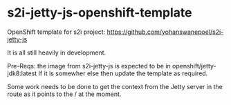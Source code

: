 # s2i-jetty-js-openshift-template

OpenShift template for s2i project: https://github.com/yohanswanepoel/s2i-jetty-js

It is all still heavily in development.

Pre-Reqs: the image from s2i-jetty-js is expected to be in openshift/jetty-jdk8:latest If it is somewher else then update the template as required.

Some work needs to be done to get the context from the Jetty server in the route as it points to the / at the moment.
